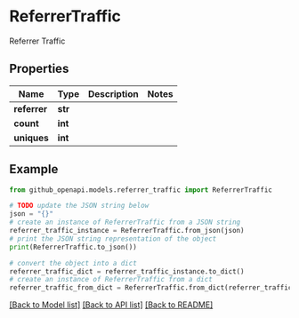 # ReferrerTraffic

Referrer Traffic

## Properties

Name | Type | Description | Notes
------------ | ------------- | ------------- | -------------
**referrer** | **str** |  | 
**count** | **int** |  | 
**uniques** | **int** |  | 

## Example

```python
from github_openapi.models.referrer_traffic import ReferrerTraffic

# TODO update the JSON string below
json = "{}"
# create an instance of ReferrerTraffic from a JSON string
referrer_traffic_instance = ReferrerTraffic.from_json(json)
# print the JSON string representation of the object
print(ReferrerTraffic.to_json())

# convert the object into a dict
referrer_traffic_dict = referrer_traffic_instance.to_dict()
# create an instance of ReferrerTraffic from a dict
referrer_traffic_from_dict = ReferrerTraffic.from_dict(referrer_traffic_dict)
```
[[Back to Model list]](../README.md#documentation-for-models) [[Back to API list]](../README.md#documentation-for-api-endpoints) [[Back to README]](../README.md)



